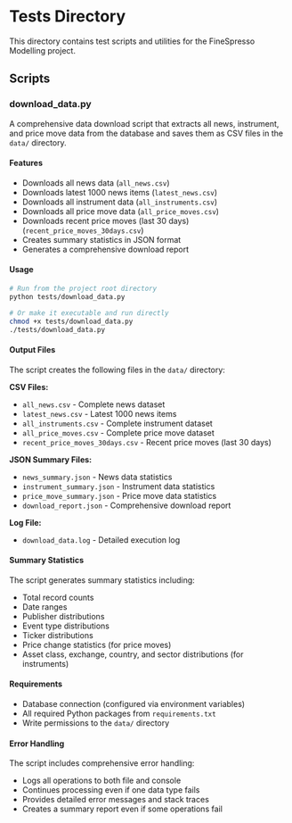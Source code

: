 # Tests Directory

This directory contains test scripts and utilities for the FineSpresso Modelling project.

## Scripts

### download_data.py

A comprehensive data download script that extracts all news, instrument, and price move data from the database and saves them as CSV files in the `data/` directory.

#### Features

- Downloads all news data (`all_news.csv`)
- Downloads latest 1000 news items (`latest_news.csv`)
- Downloads all instrument data (`all_instruments.csv`)
- Downloads all price move data (`all_price_moves.csv`)
- Downloads recent price moves (last 30 days) (`recent_price_moves_30days.csv`)
- Creates summary statistics in JSON format
- Generates a comprehensive download report

#### Usage

```bash
# Run from the project root directory
python tests/download_data.py

# Or make it executable and run directly
chmod +x tests/download_data.py
./tests/download_data.py
```

#### Output Files

The script creates the following files in the `data/` directory:

**CSV Files:**
- `all_news.csv` - Complete news dataset
- `latest_news.csv` - Latest 1000 news items
- `all_instruments.csv` - Complete instrument dataset
- `all_price_moves.csv` - Complete price move dataset
- `recent_price_moves_30days.csv` - Recent price moves (last 30 days)

**JSON Summary Files:**
- `news_summary.json` - News data statistics
- `instrument_summary.json` - Instrument data statistics
- `price_move_summary.json` - Price move data statistics
- `download_report.json` - Comprehensive download report

**Log File:**
- `download_data.log` - Detailed execution log

#### Summary Statistics

The script generates summary statistics including:
- Total record counts
- Date ranges
- Publisher distributions
- Event type distributions
- Ticker distributions
- Price change statistics (for price moves)
- Asset class, exchange, country, and sector distributions (for instruments)

#### Requirements

- Database connection (configured via environment variables)
- All required Python packages from `requirements.txt`
- Write permissions to the `data/` directory

#### Error Handling

The script includes comprehensive error handling:
- Logs all operations to both file and console
- Continues processing even if one data type fails
- Provides detailed error messages and stack traces
- Creates a summary report even if some operations fail 